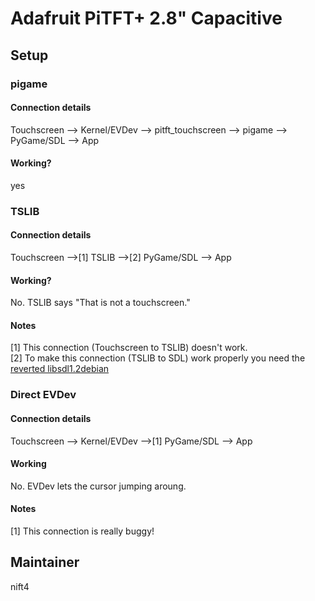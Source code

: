 # Adafruit PiTFT+ 2.8" Capacitive
## Setup
### pigame
#### Connection details
Touchscreen --> Kernel/EVDev --> pitft_touchscreen --> pigame --> PyGame/SDL --> App
#### Working?
yes
### TSLIB
#### Connection details
Touchscreen -->[1] TSLIB -->[2] PyGame/SDL --> App
#### Working?
No. TSLIB says "That is not a touchscreen."
#### Notes
[1] This connection (Touchscreen to TSLIB) doesn't work.<br/>
[2] To make this connection (TSLIB to SDL) work properly you need the [reverted libsdl1.2debian](https://pigamedrv.github.io/technical_details/reverted_sdl_libary)
### Direct EVDev
#### Connection details
Touchscreen --> Kernel/EVDev -->[1] PyGame/SDL --> App
#### Working
No. EVDev lets the cursor jumping aroung.
#### Notes
[1] This connection is really buggy!
## Maintainer
nift4

